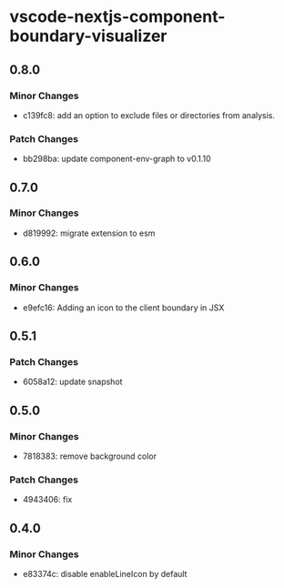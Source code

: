 # vscode-nextjs-component-boundary-visualizer

## 0.8.0

### Minor Changes

- c139fc8: add an option to exclude files or directories from analysis.

### Patch Changes

- bb298ba: update component-env-graph to v0.1.10

## 0.7.0

### Minor Changes

- d819992: migrate extension to esm

## 0.6.0

### Minor Changes

- e9efc16: Adding an icon to the client boundary in JSX

## 0.5.1

### Patch Changes

- 6058a12: update snapshot

## 0.5.0

### Minor Changes

- 7818383: remove background color

### Patch Changes

- 4943406: fix

## 0.4.0

### Minor Changes

- e83374c: disable enableLineIcon by default
